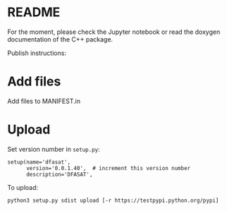 # README

For the moment, please check the Jupyter notebook or read the doxygen documentation of the C++ package.


Publish instructions:

Add files
=========
Add files to MANIFEST.in

Upload
======
Set version number in `setup.py`:

    setup(name='dfasat',
          version='0.0.1.40',  # increment this version number
          description='DFASAT',

To upload:

    python3 setup.py sdist upload [-r https://testpypi.python.org/pypi]


